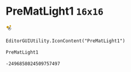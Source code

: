 # PreMatLight1 `16x16`
<img src="/img/PreMatLight1.png" width=16 height=16>

``` CSharp
EditorGUIUtility.IconContent("PreMatLight1")
```
```
PreMatLight1
```
```
-2496858024509757497
```
